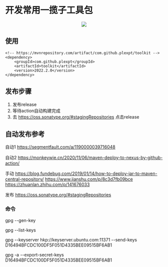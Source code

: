 # 开发常用一揽子工具包

  <p align="center" >      <a href="https://maven-badges.herokuapp.com/maven-central/com.github.plexpt/toolkit/">
            <img src="https://maven-badges.herokuapp.com/maven-central/com.github.plexpt/toolkit/badge.svg" >
        </a>
 </p>


## 使用
```
<!-- https://mvnrepository.com/artifact/com.github.plexpt/toolkit -->
<dependency>
    <groupId>com.github.plexpt</groupId>
    <artifactId>toolkit</artifactId>
    <version>2022.2.0</version>
</dependency>
```

## 发布步骤

1. 发布release
2. 等待action自动构建完成
3. 去 https://oss.sonatype.org/#stagingRepositories 点击release



## 自动发布参考
自动1
https://segmentfault.com/a/1190000039716048

自动2
https://monkeywie.cn/2020/11/06/maven-deploy-to-nexus-by-github-action/

手动
https://blog.fundebug.com/2019/01/14/how-to-deploy-jar-to-maven-central-repository/
https://www.jianshu.com/p/8c3d7fb09bce
https://zhuanlan.zhihu.com/p/141676033

发布
https://oss.sonatype.org/#stagingRepositories

### 命令

gpg --gen-key

gpg --list-keys

gpg --keyserver hkp://keyserver.ubuntu.com:11371 --send-keys D16494BFCDC100DF5F051D4335BEE09515BF6AB1

gpg -a --export-secret-keys D16494BFCDC100DF5F051D4335BEE09515BF6AB1
